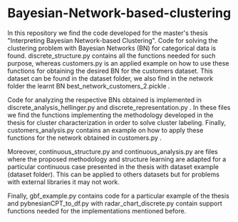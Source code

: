 # Bayesian-Network-based-clustering
In this repository we find the code developed for the master's thesis "Interpreting Bayesian Network-based Clustering".
Code for solving the clustering problem with Bayesian Networks (BN) for categorical data is found. discrete_structure.py contains all the functions needed for such purpose, whereas customers.py is an applied example on how to use these functions for obtaining the desired BN for the customers dataset. This dataset can be found in the dataset folder, we also find in the network folder the learnt BN best_network_customers_2.pickle .

Code for analyzing the respective BNs obtained is implemented in discrete_analysis_hellinger.py and discrete_representation.py . In these files we find the functions implementing the methodology developed in the thesis for cluster characterization in order to solve cluster labeling. Finally, customers_analysis.py contains an example on how to apply these functions for the network obtained in customers.py .


Moreover, continuous_structure.py and continuous_analysis.py are files where the proposed methodology and structure learning are adapted for a particular continuous case presented in the thesis with dataset example (dataset folder). This can be applied to others datasets but for problems with external libraries it may not work. 


Finally, gbf_example.py contains code for a particular example of the thesis and pybnesianCPT_to_df.py with radar_chart_discrete.py contain support functions needed for the implementations mentioned before.
